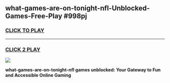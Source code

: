 
## what-games-are-on-tonight-nfl-Unblocked-Games-Free-Play #998pj
<h3>
<a href="https://us.freeplayer.one?title=what-games-are-on-tonight-nfl&ref=9M">CLICK TO PLAY</a></h3>
<hr>

<h3>
<a href="https://us.freeplayer.one?title=what-games-are-on-tonight-nfl&ref=9M">CLICK 2 PLAY</a>
  
</h3>

<a href="https://us.freeplayer.one?title=what-games-are-on-tonight-nfl&ref=9M"><img src="https://clearcache.store/games.png"></a>


**what-games-are-on-tonight-nfl games unblocked: Your Gateway to Fun and Accessible Online Gaming**
